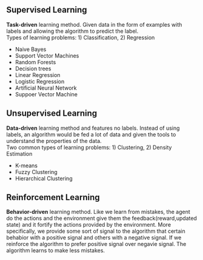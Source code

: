 ## Supervised Learning
**Task-driven** learning method. Given data in the form of examples with labels and allowing the algorithm to predict the label.</br>
Types of learning problems: 1) Classification, 2) Regression
  - Naive Bayes
  - Support Vector Machines
  - Random Forests
  - Decision trees
  - Linear Regression
  - Logistic Regression
  - Artificial Neural Network
  - Suppoer Vector Machine
## Unsupervised Learning
**Data-driven** learning method and features no labels. Instead of using labels, an algorithm would be fed a lot of data and given the tools to understand the properties of the data.</br>
 Two common types of learning problems: 1) Clustering, 2) Density Estimation
  - K-means
  - Fuzzy Clustering
  - Hierarchical Clustering

## Reinforcement Learning
**Behavior-driven** learning method. Like we learn from mistakes, the agent do the actions and the environment give them the feedback(reward,updated state) and it fortify the actions provided by the environment. More specifically, we provide some sort of signal to the algorithm that certain behabior with a positive signal and others with a negative signal. If we reinforce the algorithm to prefer positive signal over negavie signal. The algorithm learns to make less mistakes.</br>
